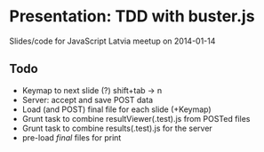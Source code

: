 # Presentation: TDD with buster.js

Slides/code for JavaScript Latvia meetup on 2014-01-14

## Todo
* Keymap to next slide (?) shift+tab -> n
* Server: accept and save POST data
* Load (and POST) final file for each slide (+Keymap)
* Grunt task to combine resultViewer(.test).js from POSTed files
* Grunt task to combine results(.test).js for the server
* pre-load _final_ files for print

